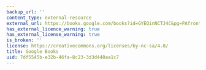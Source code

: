 ```yaml
---
backup_url: ''
content_type: external-resource
external_url: https://books.google.com/books?id=GYEQinNCTJ4C&pg=PAfrontcover#v=onepage&q&f=false
has_external_licence_warning: true
has_external_license_warning: true
is_broken: ''
license: https://creativecommons.org/licenses/by-nc-sa/4.0/
title: Google Books
uid: 7df5545b-e32b-46fa-8c23-3d3d448aa1c7
---
```

